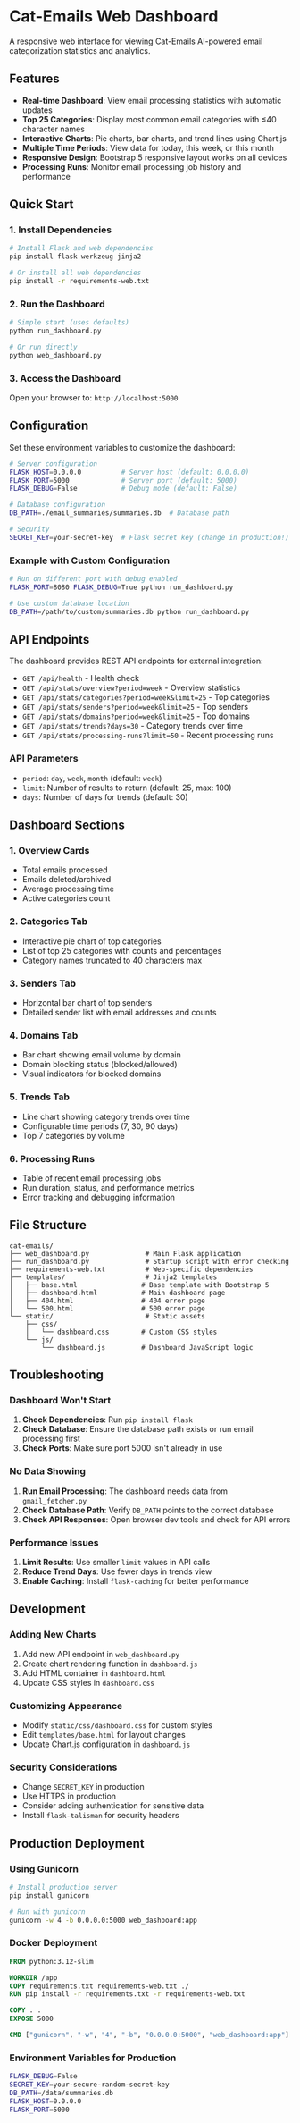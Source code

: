 # Cat-Emails Web Dashboard

A responsive web interface for viewing Cat-Emails AI-powered email categorization statistics and analytics.

## Features

- **Real-time Dashboard**: View email processing statistics with automatic updates
- **Top 25 Categories**: Display most common email categories with ≤40 character names
- **Interactive Charts**: Pie charts, bar charts, and trend lines using Chart.js
- **Multiple Time Periods**: View data for today, this week, or this month
- **Responsive Design**: Bootstrap 5 responsive layout works on all devices
- **Processing Runs**: Monitor email processing job history and performance

## Quick Start

### 1. Install Dependencies

```bash
# Install Flask and web dependencies
pip install flask werkzeug jinja2

# Or install all web dependencies
pip install -r requirements-web.txt
```

### 2. Run the Dashboard

```bash
# Simple start (uses defaults)
python run_dashboard.py

# Or run directly
python web_dashboard.py
```

### 3. Access the Dashboard

Open your browser to: `http://localhost:5000`

## Configuration

Set these environment variables to customize the dashboard:

```bash
# Server configuration
FLASK_HOST=0.0.0.0          # Server host (default: 0.0.0.0)
FLASK_PORT=5000             # Server port (default: 5000)
FLASK_DEBUG=False           # Debug mode (default: False)

# Database configuration
DB_PATH=./email_summaries/summaries.db  # Database path

# Security
SECRET_KEY=your-secret-key  # Flask secret key (change in production!)
```

### Example with Custom Configuration

```bash
# Run on different port with debug enabled
FLASK_PORT=8080 FLASK_DEBUG=True python run_dashboard.py

# Use custom database location
DB_PATH=/path/to/custom/summaries.db python run_dashboard.py
```

## API Endpoints

The dashboard provides REST API endpoints for external integration:

- `GET /api/health` - Health check
- `GET /api/stats/overview?period=week` - Overview statistics  
- `GET /api/stats/categories?period=week&limit=25` - Top categories
- `GET /api/stats/senders?period=week&limit=25` - Top senders
- `GET /api/stats/domains?period=week&limit=25` - Top domains
- `GET /api/stats/trends?days=30` - Category trends over time
- `GET /api/stats/processing-runs?limit=50` - Recent processing runs

### API Parameters

- `period`: `day`, `week`, `month` (default: `week`)
- `limit`: Number of results to return (default: 25, max: 100)
- `days`: Number of days for trends (default: 30)

## Dashboard Sections

### 1. Overview Cards
- Total emails processed
- Emails deleted/archived
- Average processing time
- Active categories count

### 2. Categories Tab
- Interactive pie chart of top categories
- List of top 25 categories with counts and percentages
- Category names truncated to 40 characters max

### 3. Senders Tab
- Horizontal bar chart of top senders
- Detailed sender list with email addresses and counts

### 4. Domains Tab
- Bar chart showing email volume by domain
- Domain blocking status (blocked/allowed)
- Visual indicators for blocked domains

### 5. Trends Tab
- Line chart showing category trends over time
- Configurable time periods (7, 30, 90 days)
- Top 7 categories by volume

### 6. Processing Runs
- Table of recent email processing jobs
- Run duration, status, and performance metrics
- Error tracking and debugging information

## File Structure

```
cat-emails/
├── web_dashboard.py              # Main Flask application
├── run_dashboard.py              # Startup script with error checking
├── requirements-web.txt          # Web-specific dependencies
├── templates/                    # Jinja2 templates
│   ├── base.html                # Base template with Bootstrap 5
│   ├── dashboard.html           # Main dashboard page
│   ├── 404.html                 # 404 error page
│   └── 500.html                 # 500 error page
└── static/                       # Static assets
    ├── css/
    │   └── dashboard.css        # Custom CSS styles
    └── js/
        └── dashboard.js         # Dashboard JavaScript logic
```

## Troubleshooting

### Dashboard Won't Start

1. **Check Dependencies**: Run `pip install flask` 
2. **Check Database**: Ensure the database path exists or run email processing first
3. **Check Ports**: Make sure port 5000 isn't already in use

### No Data Showing

1. **Run Email Processing**: The dashboard needs data from `gmail_fetcher.py`
2. **Check Database Path**: Verify `DB_PATH` points to the correct database
3. **Check API Responses**: Open browser dev tools and check for API errors

### Performance Issues

1. **Limit Results**: Use smaller `limit` values in API calls
2. **Reduce Trend Days**: Use fewer days in trends view
3. **Enable Caching**: Install `flask-caching` for better performance

## Development

### Adding New Charts

1. Add new API endpoint in `web_dashboard.py`
2. Create chart rendering function in `dashboard.js`
3. Add HTML container in `dashboard.html`
4. Update CSS styles in `dashboard.css`

### Customizing Appearance

- Modify `static/css/dashboard.css` for custom styles
- Edit `templates/base.html` for layout changes  
- Update Chart.js configuration in `dashboard.js`

### Security Considerations

- Change `SECRET_KEY` in production
- Use HTTPS in production
- Consider adding authentication for sensitive data
- Install `flask-talisman` for security headers

## Production Deployment

### Using Gunicorn

```bash
# Install production server
pip install gunicorn

# Run with gunicorn
gunicorn -w 4 -b 0.0.0.0:5000 web_dashboard:app
```

### Docker Deployment

```dockerfile
FROM python:3.12-slim

WORKDIR /app
COPY requirements.txt requirements-web.txt ./
RUN pip install -r requirements.txt -r requirements-web.txt

COPY . .
EXPOSE 5000

CMD ["gunicorn", "-w", "4", "-b", "0.0.0.0:5000", "web_dashboard:app"]
```

### Environment Variables for Production

```bash
FLASK_DEBUG=False
SECRET_KEY=your-secure-random-secret-key
DB_PATH=/data/summaries.db
FLASK_HOST=0.0.0.0
FLASK_PORT=5000
```